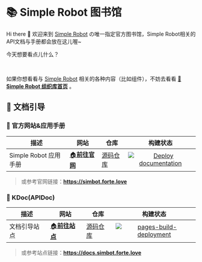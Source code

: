 # 📚 Simple Robot 图书馆

Hi there 👋 欢迎来到 [Simple Robot][sr] の唯一指定官方图书馆，Simple Robot相关的API文档与手册都会放在这儿喔~

今天想要看点儿什么？

<br>

如果你想看看与 [Simple Robot][sr] 相关的各种内容（比如组件），不妨去看看 [**🏢 Simple Robot 组织库首页**](https://github.com/simple-robot) 。

[sr]: https://github.com/simple-robot/simpler-robot

## 📖 文档引导

### 🏡 官方网站&应用手册

| 描述 | 网站 | 仓库 | 构建状态 |
|---------|-------|---------|:-------:|
| Simple Robot 应用手册 | [🏠**前往官网**](https://simbot.forte.love) | [源码仓库](https://github.com/simple-robot-library/simbot4-website) | [![Deploy documentation](https://github.com/simple-robot-library/simbot4-website/actions/workflows/deploy-documentation.yml/badge.svg)](https://github.com/simple-robot-library/simbot4-website/actions/workflows/deploy-documentation.yml) |

> 或参考官网链接：**<https://simbot.forte.love>**

### 📃 KDoc(APIDoc)

| 描述 | 网站 | 仓库 | 构建状态 |
|---------|-------|---------|:-------:|
| 文档引导站点 | [🏠**前往站点**](https://docs.simbot.forte.love) | [源码仓库](https://github.com/simple-robot-library/simbot3-api-docs) | [![pages-build-deployment](https://github.com/simple-robot-library/simbot3-api-docs/actions/workflows/pages/pages-build-deployment/badge.svg?branch=gh-pages)](https://github.com/simple-robot-library/simbot3-api-docs/actions/workflows/pages/pages-build-deployment) |

> 或参考站点链接：**<https://docs.simbot.forte.love>**


